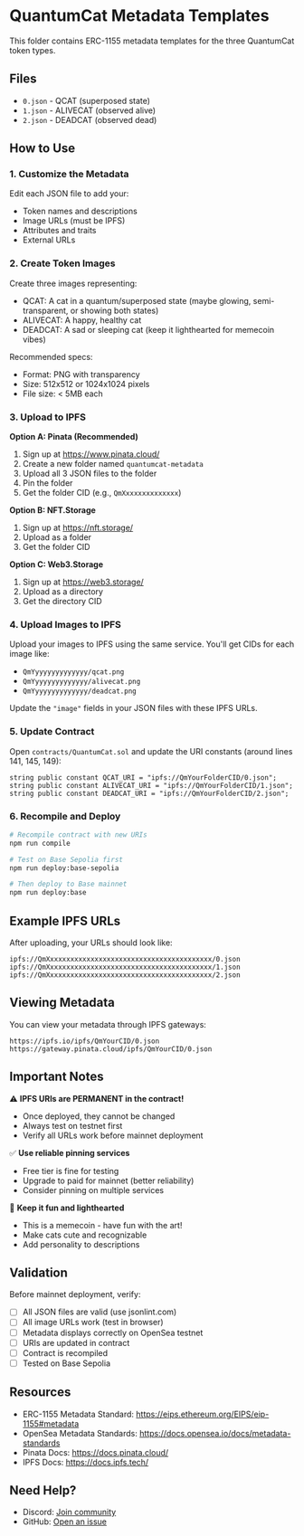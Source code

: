 # QuantumCat Metadata Templates

This folder contains ERC-1155 metadata templates for the three QuantumCat token types.

## Files

- `0.json` - QCAT (superposed state)
- `1.json` - ALIVECAT (observed alive)
- `2.json` - DEADCAT (observed dead)

## How to Use

### 1. Customize the Metadata

Edit each JSON file to add your:
- Token names and descriptions
- Image URLs (must be IPFS)
- Attributes and traits
- External URLs

### 2. Create Token Images

Create three images representing:
- QCAT: A cat in a quantum/superposed state (maybe glowing, semi-transparent, or showing both states)
- ALIVECAT: A happy, healthy cat
- DEADCAT: A sad or sleeping cat (keep it lighthearted for memecoin vibes)

Recommended specs:
- Format: PNG with transparency
- Size: 512x512 or 1024x1024 pixels
- File size: < 5MB each

### 3. Upload to IPFS

**Option A: Pinata (Recommended)**

1. Sign up at https://www.pinata.cloud/
2. Create a new folder named `quantumcat-metadata`
3. Upload all 3 JSON files to the folder
4. Pin the folder
5. Get the folder CID (e.g., `QmXxxxxxxxxxxxxx`)

**Option B: NFT.Storage**

1. Sign up at https://nft.storage/
2. Upload as a folder
3. Get the folder CID

**Option C: Web3.Storage**

1. Sign up at https://web3.storage/
2. Upload as a directory
3. Get the directory CID

### 4. Upload Images to IPFS

Upload your images to IPFS using the same service. You'll get CIDs for each image like:
- `QmYyyyyyyyyyyyyy/qcat.png`
- `QmYyyyyyyyyyyyyy/alivecat.png`
- `QmYyyyyyyyyyyyyy/deadcat.png`

Update the `"image"` fields in your JSON files with these IPFS URLs.

### 5. Update Contract

Open `contracts/QuantumCat.sol` and update the URI constants (around lines 141, 145, 149):

```solidity
string public constant QCAT_URI = "ipfs://QmYourFolderCID/0.json";
string public constant ALIVECAT_URI = "ipfs://QmYourFolderCID/1.json";
string public constant DEADCAT_URI = "ipfs://QmYourFolderCID/2.json";
```

### 6. Recompile and Deploy

```bash
# Recompile contract with new URIs
npm run compile

# Test on Base Sepolia first
npm run deploy:base-sepolia

# Then deploy to Base mainnet
npm run deploy:base
```

## Example IPFS URLs

After uploading, your URLs should look like:

```
ipfs://QmXxxxxxxxxxxxxxxxxxxxxxxxxxxxxxxxxxxxxxxxx/0.json
ipfs://QmXxxxxxxxxxxxxxxxxxxxxxxxxxxxxxxxxxxxxxxxx/1.json
ipfs://QmXxxxxxxxxxxxxxxxxxxxxxxxxxxxxxxxxxxxxxxxx/2.json
```

## Viewing Metadata

You can view your metadata through IPFS gateways:

```
https://ipfs.io/ipfs/QmYourCID/0.json
https://gateway.pinata.cloud/ipfs/QmYourCID/0.json
```

## Important Notes

⚠️ **IPFS URIs are PERMANENT in the contract!**
- Once deployed, they cannot be changed
- Always test on testnet first
- Verify all URLs work before mainnet deployment

✅ **Use reliable pinning services**
- Free tier is fine for testing
- Upgrade to paid for mainnet (better reliability)
- Consider pinning on multiple services

🎨 **Keep it fun and lighthearted**
- This is a memecoin - have fun with the art!
- Make cats cute and recognizable
- Add personality to descriptions

## Validation

Before mainnet deployment, verify:

- [ ] All JSON files are valid (use jsonlint.com)
- [ ] All image URLs work (test in browser)
- [ ] Metadata displays correctly on OpenSea testnet
- [ ] URIs are updated in contract
- [ ] Contract is recompiled
- [ ] Tested on Base Sepolia

## Resources

- ERC-1155 Metadata Standard: https://eips.ethereum.org/EIPS/eip-1155#metadata
- OpenSea Metadata Standards: https://docs.opensea.io/docs/metadata-standards
- Pinata Docs: https://docs.pinata.cloud/
- IPFS Docs: https://docs.ipfs.tech/

## Need Help?

- Discord: [Join community](https://discord.gg/quantumcat)
- GitHub: [Open an issue](https://github.com/your-org/quantumcat/issues)

